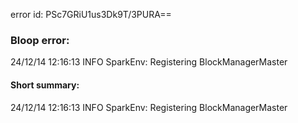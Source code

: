 error id: PSc7GRiU1us3Dk9T/3PURA==
### Bloop error:

24/12/14 12:16:13 INFO SparkEnv: Registering BlockManagerMaster
#### Short summary: 

24/12/14 12:16:13 INFO SparkEnv: Registering BlockManagerMaster